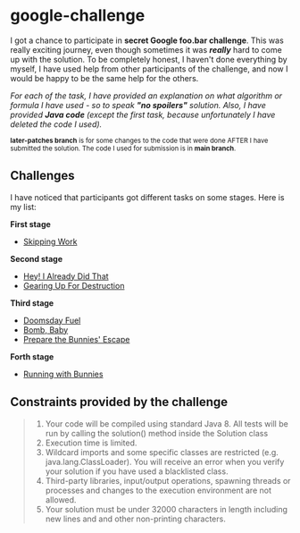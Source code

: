 # google-challenge
I got a chance to participate in **secret Google foo.bar challenge**. This was really exciting journey, even though sometimes it was **_really_** hard to come up with the solution. 
To be completely honest, I haven't done everything by myself, I have used help from other participants of the challenge, and now I would be happy to be the same help for the others.

*For each of the task, I have provided an explanation on what algorithm or formula I have used - so to speak **"no spoilers"** solution. Also, I have provided **Java code** (except the first task, because unfortunately I have deleted the code I used).*

<sub>**later-patches branch** is for some changes to the code that were done AFTER I have submitted the solution. The code I used for submission is in **main branch**.</sub>

## Challenges
I have noticed that participants got different tasks on some stages. Here is my list:

**First stage**
- [Skipping Work](https://github.com/yanamlnk/google-challenge/tree/main/skipping-work)

**Second stage**
- [Hey! I Already Did That](https://github.com/yanamlnk/google-challenge/tree/main/hey-i-already-did-that)
- [Gearing Up For Destruction](https://github.com/yanamlnk/google-challenge/tree/main/gearing-up-for-destruction)

**Third stage**
- [Doomsday Fuel](https://github.com/yanamlnk/google-challenge/tree/main/doomsday-fuel)
- [Bomb, Baby](https://github.com/yanamlnk/google-challenge/tree/main/bomb-baby)
- [Prepare the Bunnies' Escape](https://github.com/yanamlnk/google-challenge/tree/main/prepare-the-bunnies-escape)

**Forth stage**
- [Running with Bunnies](https://github.com/yanamlnk/google-challenge/tree/main/running-with-bunnies)


## Constraints provided by the challenge
> 1. Your code will be compiled using standard Java 8. All tests will be run by calling the solution() method inside the Solution class
> 2. Execution time is limited.
> 3. Wildcard imports and some specific classes are restricted (e.g. java.lang.ClassLoader). You will receive an error when you verify your solution if you have used a blacklisted class.
> 4. Third-party libraries, input/output operations, spawning threads or processes and changes to the execution environment are not allowed.
> 5. Your solution must be under 32000 characters in length including new lines and and other non-printing characters.

